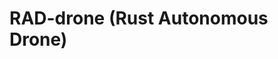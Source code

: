 RAD-drone (Rust Autonomous Drone)
================================================================================
